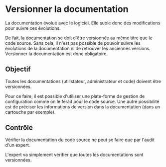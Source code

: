 Versionner la documentation
===========================

La documentation évolue avec le logiciel. Elle subie donc des modifications pour suivre ces évolutions.

De fait, la documentation se doit d'être versionnée au même titre que le code source. Sans cela, il n'est pas possible de pouvoir suivre les évolutions de la documentation ni de retrouver les anciennes versions.
Versionner la documentation est donc obligatoire.

Objectif
--------

Toutes les documentations (utilistateur, administrateur et code) doivent être versionnées.

Pour ce faire, il est possible d'utiliser une plate-forme de gestion de configuration comme on le ferait pour le code source. Une autre possibilité est de préciser les informations de version dans la documentation (dans un cartouche par exemple).

Contrôle
--------

Vérifier la documentation du code source ne peut se faire que par l'audit d'un expert.

L'expert va simplement vérifier que toutes les documentations sont versionnées.
